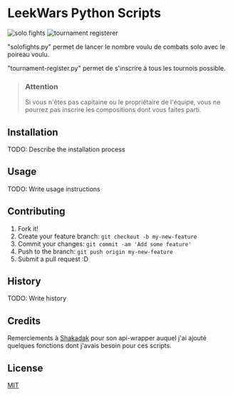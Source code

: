 # LeekWars Python Scripts

![solo fights](https://i.imgur.com/dGOGdGC.png)
![tournament registerer](https://i.imgur.com/5l5nXg0.png)

"solofights.py" permet de lancer le nombre voulu de combats solo avec le poireau voulu.

"tournament-register.py" permet de s'inscrire à tous les tournois possible. 


> ### Attention
> Si vous n'êtes pas capitaine ou le propriétaire de l'équipe, vous ne pourrez pas inscrire les compositions dont vous faites parti.



## Installation

TODO: Describe the installation process

## Usage

TODO: Write usage instructions

## Contributing


1. Fork it!
2. Create your feature branch: `git checkout -b my-new-feature`
3. Commit your changes: `git commit -am 'Add some feature'`
4. Push to the branch: `git push origin my-new-feature`
5. Submit a pull request :D

## History

TODO: Write history

## Credits

Remerciements à [Shakadak](https://github.com/Shakadak) pour son api-wrapper auquel j'ai ajouté quelques fonctions dont j'avais besoin pour ces scripts.

## License

[MIT](https://github.com/rodobry/LeekWars/blob/master/LICENSE)



